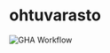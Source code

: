 # ohtuvarasto

![GHA Workflow](https://github.com/astranero/ohtuvarasto/actions/workflows/main.yml/badge.svg)

